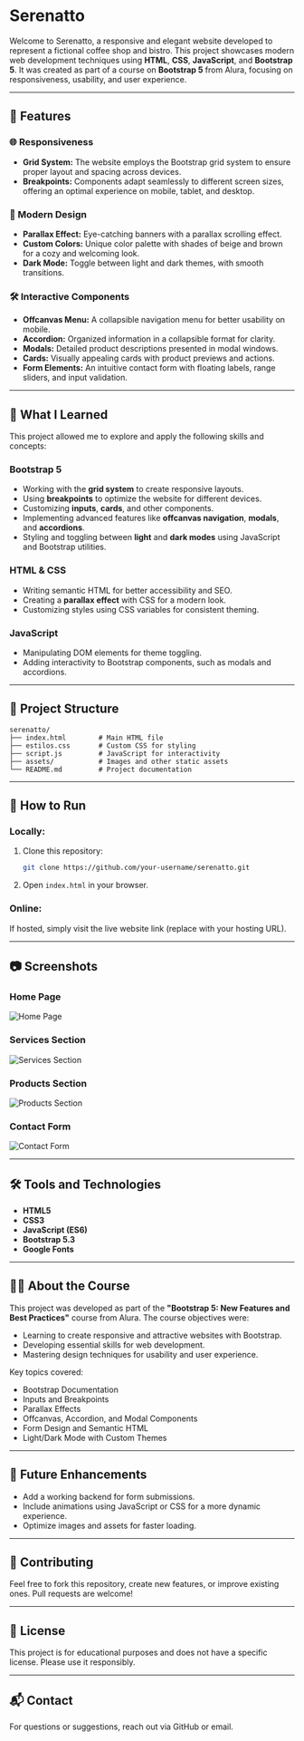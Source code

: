 # Serenatto

Welcome to Serenatto, a responsive and elegant website developed to represent a fictional coffee shop and bistro. This project showcases modern web development techniques using **HTML**, **CSS**, **JavaScript**, and **Bootstrap 5**. It was created as part of a course on **Bootstrap 5** from Alura, focusing on responsiveness, usability, and user experience.

---

## 🌟 Features

### 🌐 Responsiveness
- **Grid System:** The website employs the Bootstrap grid system to ensure proper layout and spacing across devices.
- **Breakpoints:** Components adapt seamlessly to different screen sizes, offering an optimal experience on mobile, tablet, and desktop.

### 🎨 Modern Design
- **Parallax Effect:** Eye-catching banners with a parallax scrolling effect.
- **Custom Colors:** Unique color palette with shades of beige and brown for a cozy and welcoming look.
- **Dark Mode:** Toggle between light and dark themes, with smooth transitions.

### 🛠️ Interactive Components
- **Offcanvas Menu:** A collapsible navigation menu for better usability on mobile.
- **Accordion:** Organized information in a collapsible format for clarity.
- **Modals:** Detailed product descriptions presented in modal windows.
- **Cards:** Visually appealing cards with product previews and actions.
- **Form Elements:** An intuitive contact form with floating labels, range sliders, and input validation.

---

## 📖 What I Learned

This project allowed me to explore and apply the following skills and concepts:

### Bootstrap 5
- Working with the **grid system** to create responsive layouts.
- Using **breakpoints** to optimize the website for different devices.
- Customizing **inputs**, **cards**, and other components.
- Implementing advanced features like **offcanvas navigation**, **modals**, and **accordions**.
- Styling and toggling between **light** and **dark modes** using JavaScript and Bootstrap utilities.

### HTML & CSS
- Writing semantic HTML for better accessibility and SEO.
- Creating a **parallax effect** with CSS for a modern look.
- Customizing styles using CSS variables for consistent theming.

### JavaScript
- Manipulating DOM elements for theme toggling.
- Adding interactivity to Bootstrap components, such as modals and accordions.

---

## 📂 Project Structure

```plaintext
serenatto/
├── index.html        # Main HTML file
├── estilos.css       # Custom CSS for styling
├── script.js         # JavaScript for interactivity
├── assets/           # Images and other static assets
└── README.md         # Project documentation
```

---

## 🚀 How to Run

### Locally:
1. Clone this repository:
   ```bash
   git clone https://github.com/your-username/serenatto.git
   ```
2. Open `index.html` in your browser.

### Online:
If hosted, simply visit the live website link (replace with your hosting URL).

---

## 📷 Screenshots

### Home Page
![Home Page](pagina-inicial.png)

### Services Section
![Services Section](nossos--servicos.png)

### Products Section
![Products Section](nossos-produtos.png)

### Contact Form
![Contact Form](contato.png)

---

## 🛠️ Tools and Technologies
- **HTML5**
- **CSS3**
- **JavaScript (ES6)**
- **Bootstrap 5.3**
- **Google Fonts**

---

## 🧑‍💻 About the Course
This project was developed as part of the **"Bootstrap 5: New Features and Best Practices"** course from Alura. The course objectives were:

- Learning to create responsive and attractive websites with Bootstrap.
- Developing essential skills for web development.
- Mastering design techniques for usability and user experience.

Key topics covered:
- Bootstrap Documentation
- Inputs and Breakpoints
- Parallax Effects
- Offcanvas, Accordion, and Modal Components
- Form Design and Semantic HTML
- Light/Dark Mode with Custom Themes

---

## 🌟 Future Enhancements
- Add a working backend for form submissions.
- Include animations using JavaScript or CSS for a more dynamic experience.
- Optimize images and assets for faster loading.

---

## 🤝 Contributing
Feel free to fork this repository, create new features, or improve existing ones. Pull requests are welcome!

---

## 📜 License
This project is for educational purposes and does not have a specific license. Please use it responsibly.

---

## 📬 Contact
For questions or suggestions, reach out via GitHub or email.

